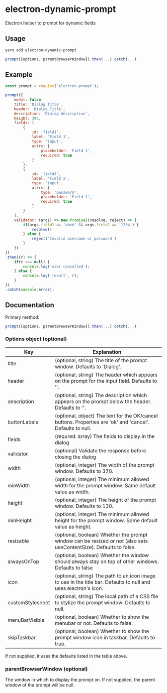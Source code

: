 # electron-dynamic-prompt

Electron helper to prompt for dynamic fields

## Usage

```sh
yarn add electron-dynamic-prompt
```

```js
prompt([options, parentBrowserWindow]).then(...).catch(...)
```

## Example

```js
const prompt = require('electron-prompt');

prompt({
    modal: false,
    title: 'Dialog Title',
    header: 'Dialog Title',
    description: 'Dialog description',
    height: 380,
    fields: [
        {
            id: 'field1',
            label: 'Field 1',
            type: 'input',
            attrs: {
                placeholder: 'Field 1',
                required: true
            }
        },
        {
            id: 'field2',
            label: 'Field 2',
            type: 'input',
            attrs: {
                type: 'password',
                placeholder: 'Field 1',
                required: true
            }
        }
    ],
    validator: (args) => new Promise((resolve, reject) => {
        if(args.field1 == 'abcd' && args.field2 == '1234') {
            resolve()
        } else {
            reject('Invalid username or password')
        }
    })
})
.then((r) => {
    if(r === null) {
        console.log('user cancelled');
    } else {
        console.log('result', r);
    }
})
.catch(console.error);
```

## Documentation

Primary method:

```js
prompt([options, parentBrowserWindow]).then(...).catch(...)
```

### Options object (optional)

| Key  | Explanation |
| ------------- | ------------- |
| title  | (optional, string) The title of the prompt window. Defaults to 'Dialog'. |
| header  | (optional, string) The header which appears on the prompt for the input field. Defaults to ''. |
| description  | (optional, string) The description which appears on the prompt below the header. Defaults to ''. |
| buttonLabels | (optional, object) The text for the OK/cancel buttons. Properties are 'ok' and 'cancel'. Defaults to null. |
| fields | (requred: array) The fields to display in the dialog |
| validator | (optional) Validate the response before closing the dialog |
| width  | (optional, integer) The width of the prompt window. Defaults to 370. |
| minWidth  | (optional, integer) The minimum allowed width for the prompt window. Same default value as width. |
| height  | (optional, integer) The height of the prompt window. Defaults to 130. |
| minHeight  | (optional, integer) The minimum allowed height for the prompt window. Same default value as height. |
| resizable  | (optional, boolean) Whether the prompt window can be resized or not (also sets useContentSize). Defaults to false. |
| alwaysOnTop | (optional, boolean) Whether the window should always stay on top of other windows. Defaults to false |
| icon | (optional, string) The path to an icon image to use in the title bar. Defaults to null and uses electron's icon. |
| customStylesheet  | (optional, string) The local path of a CSS file to stylize the prompt window. Defaults to null. |
| menuBarVisible | (optional, boolean) Whether to show the menubar or not. Defaults to false. |
| skipTaskbar | (optional, boolean) Whether to show the prompt window icon in taskbar. Defaults to true. |

If not supplied, it uses the defaults listed in the table above.

### parentBrowserWindow (optional)

The window in which to display the prompt on. If not supplied, the parent window of the prompt will be null.
